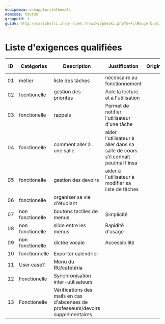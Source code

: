 ```yaml
---
equipemoa: oneapptorulethemall
nomcode: toutdo
groupetd: 1
guide: http://casisbelli.insa-rouen.fr/wiki/pmwiki.php?n=FilRouge.QualifierExigence
---
```

# Liste d'exigences qualifiées

| ID 	| Catégories 	| Description 	| Justification 	| Origine 	| Critères de satisfaction 	| Contentement MOA 	| Mécontentement MOA 	| Exigences Dépendantes 	| Exigences conflictuelles 	|
|----	|------------	|-------------	|---------------	|---------	|--------------------------	|------------------	|--------------------	|-----------------------	|--------------------------	|
|   01 	|      métier      	|     liste des tâches        	|         nécessaire au fonctionnement      	|       	|              Fonctionnement, clarté             	|          2        	|           5         	|                       	|                          	|
|  02  	|      focntionelle      	|     gestion des priorités        	|         Aide la lecture et à l'utilisation      	|         	|                          	fonctionnement, clarté |          4     	|          2 |           liste des tâches         	|                          	|
|  03  	|       fonctionelle     	|      rappels       	|        Permet de notifier l'utilisateur d'une tâche       	|         	|             Ponctualité             	|         5         	|           5         	|            liste des tâches           	|                          |
|   04 	|      fonctionelle      	|       comment aller à une salle      	|        aider l'utilisateur à aller dans sa salle de cours s'il connaît peu/mal l'insa       	|         	|     Précision,vitesse de réponse                    	|         5         	|      2              	|                       	|                          	|
|   05 	|      fonctionelle      	|       gestion des devoirs      	|        aider à l'utilisateur à modifier sa liste de tâches       	|         	|            Clarté              	|          3        	|           4         	|      liste des tâches                 	|                          	|
|   06 	|      fonctionelle      	|        organiser sa vie d'étudiant     	|               	|         	|        Précision,Rapidité,Clarté                  	|          3        	|            5        	|           liste de tâches,rappels           	|                          	|
|  07  	|       non fonctionelle   	|        boutons tactiles de menus     	|        Simplicité        	|         	|       Rapidité, précision                   	|         1         	|           5         	|                       	|                          	|
|  08  	|      non fonctionelle      	|       slide entre les menus      	|         Rapidité d'usage      	|         	|   Efficacité                       	|             4     	|          2          	|            Boutons de menus           	|                          	|
|   09 	|       non fonctionelle     	|        dictée vocale     	|       Accessibilité        	|         	|                         	Rapidité, précision|          5        	|          2|               |                          	|
|   10 	|     fonctionnelle       	|       Exporter calendrier      	|               	|         	|        Fonctionnement                  	|        4          	|         1           	|                       	|                          	|
|  11  	|      User case?      	|        Menu du RU/cafétéria     	|               	|         	|       Affichage  agréable                  	|          2        	|           2         	|                       	|                          	|
|  12  	|      Fonctionelle      	|        Synchronisation inter-utilisateurs     	|               	|         	|     Fonctionnement,traitement des données efficace                     	|         4         	|          1          	|                       	|                          	|
|  13  	|       Fonctionelle     	|      Vérifications des mails en cas d'abcenses de professeurs/devoirs supplémentaires       	|               	|         	|            Efficacité              	|           5       	|         1           	|                       	|                          	|
